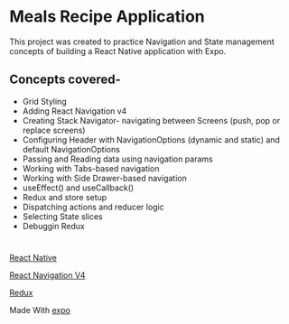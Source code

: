 # Meals Recipe Application
This project was created to practice Navigation and State management concepts of building a React Native application with Expo.
## Concepts covered-
* Grid Styling
* Adding React Navigation v4
* Creating Stack Navigator- navigating between Screens (push, pop or replace screens)
* Configuring Header with NavigationOptions (dynamic and static) and default NavigationOptions
* Passing and Reading data using navigation params
* Working with Tabs-based navigation
* Working with Side Drawer-based navigation
* useEffect() and useCallback()
* Redux and store setup
* Dispatching actions and reducer logic
* Selecting State slices
* Debuggin Redux


#

[React Native](https://github.com/facebook/react-native)

[React Navigation V4](https://reactnavigation.org/docs/4.x/getting-started/)

[Redux](https://github.com/reduxjs/redux)

Made With [expo](https://github.com/expo/expo)
